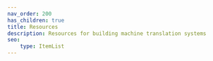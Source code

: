 ```yaml
---
nav_order: 200
has_children: true
title: Resources
description: Resources for building machine translation systems
seo:
    type: ItemList
---
```

